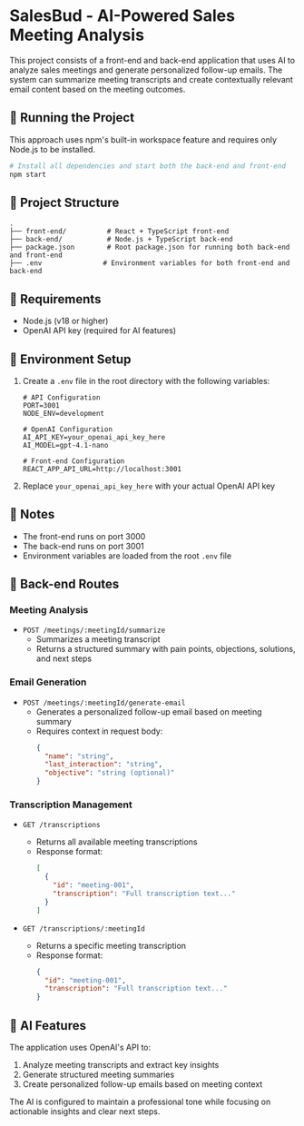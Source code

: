 # SalesBud - AI-Powered Sales Meeting Analysis

This project consists of a front-end and back-end application that uses AI to analyze sales meetings and generate personalized follow-up emails. The system can summarize meeting transcripts and create contextually relevant email content based on the meeting outcomes.

## 🚀 Running the Project

This approach uses npm's built-in workspace feature and requires only Node.js to be installed.

```bash
# Install all dependencies and start both the back-end and front-end
npm start
```

## 📁 Project Structure

```
.
├── front-end/          # React + TypeScript front-end
├── back-end/           # Node.js + TypeScript back-end
├── package.json        # Root package.json for running both back-end and front-end
├── .env               # Environment variables for both front-end and back-end
```

## 🔧 Requirements

- Node.js (v18 or higher)
- OpenAI API key (required for AI features)

## 📝 Environment Setup

1. Create a `.env` file in the root directory with the following variables:
   ```env
   # API Configuration
   PORT=3001
   NODE_ENV=development

   # OpenAI Configuration
   AI_API_KEY=your_openai_api_key_here
   AI_MODEL=gpt-4.1-nano

   # Front-end Configuration
   REACT_APP_API_URL=http://localhost:3001
   ```

2. Replace `your_openai_api_key_here` with your actual OpenAI API key

## 📝 Notes

- The front-end runs on port 3000
- The back-end runs on port 3001
- Environment variables are loaded from the root `.env` file

## 🔌 Back-end Routes

### Meeting Analysis
- `POST /meetings/:meetingId/summarize`
  - Summarizes a meeting transcript
  - Returns a structured summary with pain points, objections, solutions, and next steps

### Email Generation
- `POST /meetings/:meetingId/generate-email`
  - Generates a personalized follow-up email based on meeting summary
  - Requires context in request body:
    ```json
    {
      "name": "string",
      "last_interaction": "string",
      "objective": "string (optional)"
    }
    ```

### Transcription Management
- `GET /transcriptions`
  - Returns all available meeting transcriptions
  - Response format:
    ```json
    [
      {
        "id": "meeting-001",
        "transcription": "Full transcription text..."
      }
    ]
    ```

- `GET /transcriptions/:meetingId`
  - Returns a specific meeting transcription
  - Response format:
    ```json
    {
      "id": "meeting-001",
      "transcription": "Full transcription text..."
    }
    ```

## 🤖 AI Features

The application uses OpenAI's API to:
1. Analyze meeting transcripts and extract key insights
2. Generate structured meeting summaries
3. Create personalized follow-up emails based on meeting context

The AI is configured to maintain a professional tone while focusing on actionable insights and clear next steps.
